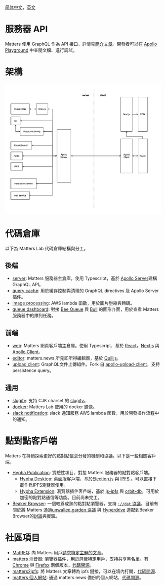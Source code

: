 [简体中文](./README-zh_hans.md)，[英文](./README.md)

# 服務器 API

Matters 使用 GraphQL 作為 API 接口，詳情見[簡介文章](https://matters.news/@robertu/%E7%A4%BE%E5%8D%80%E9%96%8B%E6%94%BE%E4%B8%80%E5%B0%8F%E6%AD%A5-matters-api-zdpuAyovU8xL9sYsV5rQfe35XhmN6okTVbnogCFH2J8cqAXCs)。開發者可以在 [Apollo Playground](https://server-test.matters.news/playground) 中查閱文檔、進行調試。

# 架構

![Architecture diagram, rendered from [drawio file](./doc/architecture-diagram.drawio)](./doc/architecture-diagram.png "Architecture diagram showing simplified data flow.")

# 代碼倉庫
以下為 Matters Lab 代碼倉庫結構與分工。

## 後端
- [server](https://github.com/thematters/matters-server): Matters 服務器主倉庫。使用 Typescript，基於 [Apollo Server](https://github.com/apollographql/apollo-server)建構 GraphQL API。
- [query cache](https://github.com/thematters/apollo-response-cache): 用於緩存控制與清理的 GraphQL directives 及 Apollo Server 插件。
- [image processing](https://github.com/thematters/serverless-file-post-processing): AWS lambda 函數，用於圖片壓縮與轉碼。
- [queue dashboard](https://github.com/thematters/matters-queue-dashboard): 對接 [Bee Queue](https://github.com/bee-queue/bee-queue) 與 [Bull](https://github.com/optimalbits/bull) 的圖形介面，用於查看 Matters 服務器中的隊列任務。

## 前端
- [web](https://github.com/thematters/matters-web): Matters 網頁客戶端主倉庫。使用 Typescript，基於 [React](https://reactjs.org/)，[Nextjs](https://nextjs.org/) 與 [Apollo Client](https://github.com/apollographql/apollo-client)。
- [editor](https://github.com/thematters/matters-editor): matters.news 所見即所得編輯器，基於 [Quilljs](https://github.com/quilljs/quill)。
- [upload client](https://github.com/thematters/apollo-upload-client): GraphQL文件上傳組件。Fork 自 [apollo-upload-client](https://github.com/jaydenseric/apollo-upload-client)，支持 persistence query。

## 通用
- [slugify](https://github.com/thematters/slugify): 支持 CJK charset 的 [slugify](https://github.com/simov/slugify)。
- [docker](https://github.com/thematters/matters-docker): Matters Lab 使用的 docker 鏡像。
- [slack notification](https://github.com/thematters/matters-slacknoti): slack 通知服務 AWS lambda 函數，用於開發操作流程中的通知。

# 點對點客戶端

Matters 在持續探索更好的點對點信息分發的機制和協議。以下是一些相關客戶端。
* [Hypha Publication](https://github.com/hypha-publication): 實驗性項目，對接 Matters 服務器的點對點客戶端。
  * [Hypha Desktop](https://github.com/hypha-publication/hypha-desktop): 桌面版客戶端，基於[Election.js](https://www.electronjs.org/) 與 [IPFS](https://ipfs.io/)
 。可以直接下載作爲IPFS瀏覽器使用。
  * [Hypha Extension](https://github.com/hypha-publication/hypha-extension): 瀏覽器插件客戶端，基於 [js-ipfs](https://github.com/ipfs/js-ipfs) 與 [orbit-db](https://github.com/orbitdb/orbit-db)。可用於加密的點對點通信等功能。目前尚未完工。
* [Beaker Browser](https://github.com/beakerbrowser/beaker):    一個較爲成熟的點對點瀏覽器，支持 [`://dat` 協議](https://dat.foundation/)。目前有關於將 Matters 通過[unwalled.garden 協議](https://github.com/beakerbrowser/unwalled.garden)  與 [Hyperdrive](https://github.com/hypercore-protocol/hyperdrive) 適配到Beaker Browser的[討論](https://github.com/beakerbrowser/unwalled.garden/issues/51)與實驗。


# 社區項目

- [MatREQ](https://matters.news/@jugu/%E9%9D%9E%E5%AE%98%E6%96%B9-matters%E8%A8%B1%E9%A1%98%E6%B1%A0-zdpuAxEfdxG6MdBHnE7rEvCeAG6TPay6i8ychgiq2EoRRMv2s): 向 Matters 用戶[請求特定主題的文章](https://mat.52tw.cc/)。
- [matters 消音器](https://matters.news/@deserve/%E4%BD%BF%E7%94%A8%E8%BF%99%E4%B8%AA%E6%B5%8F%E8%A7%88%E5%99%A8%E6%89%A9%E5%B1%95%E4%B8%80%E9%94%AE%E5%BC%80%E5%90%AFmatters%E7%9A%84%E5%85%A8%E7%AB%99%E5%B1%8F%E8%94%BD-%E6%8B%89%E9%BB%91-%E9%9D%99%E9%9F%B3%E5%8A%9F%E8%83%BD-zdpuAwGnxxMnyvaBJwCszuRrHjqprMohMPkXXWfYYKwEzvkrX): 瀏覽器插件，用於屏蔽特定用戶，支持共享黑名單。有[Chrome](https://chrome.google.com/webstore/detail/matters-%E6%B6%88%E9%9F%B3%E5%99%A8/hpbebebpjajeiadiakgckpahmhkbkpoa) 與 [Firefox](https://addons.mozilla.org/zh-CN/firefox/addon/matters-%E6%B6%88%E9%9F%B3%E5%99%A8/) 兩個版本，[代碼開源](https://github.com/contributionls/matters-muter)。
- [matters2ipfs](https://matters.news/@deserve/matters%E6%96%87%E7%AB%A0%E7%8E%B0%E5%9C%A8%E5%8F%AF%E4%BB%A5%E4%B8%80%E9%94%AE%E5%9C%A8%E7%BA%BF%E8%BD%AC%E4%B8%BA%E5%A2%99%E5%86%85%E9%93%BE%E6%8E%A5%E4%BA%86-zdpuB1bvMnsAr4APk12FmdRxcqMaEsRo46vKE7p6Arvsg4YiF): 將 Matters 文章轉為 ipfs 鏈接，可以在墻內打開，[代碼開源](https://github.com/contributionls/matters2ipfs).
- [matters 個人網站](https://matters.news/@vibertthio/%E7%9C%9F%E6%AD%A3%E5%8E%BB%E4%B8%AD%E5%BF%83%E5%AA%92%E9%AB%94%E7%9A%84%E7%AC%AC%E4%B8%80%E6%AD%A5-%E5%81%9A%E4%B8%80%E5%80%8B-matters-%E7%9A%84%E7%AC%AC%E4%B8%89%E6%96%B9%E7%B6%B2%E7%AB%99-zdpuArgJXADPgWJ8TfvRWWStTvkYC1vqCTV6fHayisbrABkBp): 通過 matters.news 備份的個人網站，[代碼開源](https://github.com/vibertthio/matters-third-party)。
